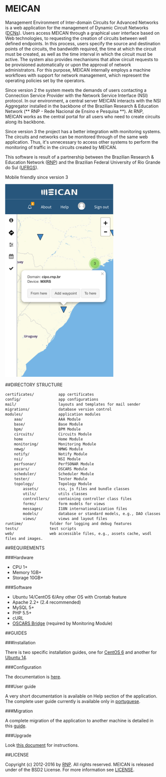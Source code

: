 # MEICAN

Management Environment of Inter-domain Circuits for Advanced Networks is a web application for the management of Dynamic Circuit Networks ([DCNs](https://en.wikipedia.org/wiki/Dynamic_circuit_network)). Users access MEICAN through a graphical user interface based on Web technologies, to requesting the creation of circuits between well defined endpoints. In this process, users specify the source and destination points of the circuits, the bandwidth required, the time at which the circuit must be created, as well as the time interval in which the circuit must be active. The system also provides mechanisms that allow circuit requests to be provisioned automatically or upon the approval of network administrators. For this purpose, MEICAN internally employs a machine workflows with support for network management, which represent the operating policies set by the operators.

Since version 2 the system meets the demands of users contacting a Connection Service Provider with the Network Service Interface (NSI) protocol. In our environment, a central server MEICAN interacts with the NSI Aggregator installed in the backbone of the Brazilian Research & Education Network (** RNP - Rede Nacional de Ensino e Pesquisa **). At RNP, MEICAN works as the central portal for all users who need to create circuits along its backbone.

Since version 3 the project has a better integration with monitoring systems. The circuits and networks can be monitored through of the same web application. Thus, it's unnecessary to access other systems to perform the monitoring of traffic in the circuits created by MEICAN.

This software is result of a partnership between the Brazilian Research & Education Network ([RNP](http://www.rnp.br)) and the Brazilian Federal University of Rio Grande do Sul ([UFRGS](http://www.ufrgs.br)).

Mobile friendly since version 3

![Alt text](/docs/mobile.png)

##DIRECTORY STRUCTURE

```
certificates/       	app certificates
config/             	app configurations
mail/               	layouts and templates for mail sender
migrations/         	database version control
modules/            	application modules
	aaa/				AAA Module
	base/				Base Module
	bpm/				BPM Module
	circuits/			Circuits Module
	home				Home Module
    monitoring/         Monitoring Module
    nmwg/               NMWG Module
	notify/				Notify Module
    nsi/                NSI Module
    perfsonar/          PerfSONAR Module
    oscars/				OSCARS Module
	scheduler/			Scheduler Module
    tester/             Tester Module
	topology/			Topology Module
		assets/			css, js files and bundle classes
		utils/			utils classes
		controllers/	containing controller class files
		forms/			form models for views
		messages/		I18N internationalization files
		models/			database or standard models, e.g., DAO classes
		views/			views and layout files
runtime/            folder for logging and debug features
tests/              test scripts
web/                web accessible files, e.g., assets cache, wsdl files and images.
```

##REQUIREMENTS

###Hardware

- CPU 1+
- Memory 1GB+
- Storage 10GB+

###Software

- Ubuntu 14/CentOS 6/Any other OS with Crontab feature
- Apache 2.2+ (2.4 recommended)
- MySQL 5+ 
- PHP 5.5+
- cURL
- [OSCARS Bridge](https://github.com/ufrgs-hyman/oscars-bridge) (required by Monitoring Module)

##GUIDES

###Installation

There is two specific installation guides, one for [CentOS 6](https://github.com/ufrgs-hyman/meican/blob/master/docs/guide/installation-centos.md) and another for [Ubuntu 14](https://github.com/ufrgs-hyman/meican/blob/master/docs/guide/installation-ubuntu.md).

###Configuration

The documentation is [here](https://github.com/ufrgs-hyman/meican/blob/master/docs/guide/configuration.md).

###User guide

A very short documentation is available on Help section of the application. The complete user guide currently is available only in [portuguese](https://wiki.rnp.br/display/secipo/Guia+MEICAN).

###Migration

A complete migration of the application to another machine is detailed in this [guide](https://github.com/ufrgs-hyman/meican/blob/master/docs/guide/migration.md).

###Upgrade

Look [this document](https://github.com/ufrgs-hyman/meican/blob/master/docs/guide/upgrade.md) for instructions.

##LICENSE

Copyright (c) 2012-2016 by [RNP](http://www.rnp.br).
All rights reserved. MEICAN is released under of the BSD2 License. For more information see [LICENSE](https://github.com/ufrgs-hyman/meican/blob/master/LICENSE.md).

